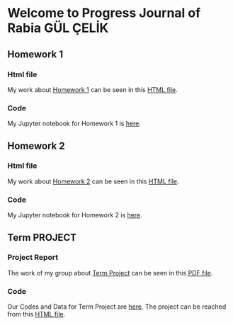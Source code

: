 # Welcome to Progress Journal of Rabia GÜL ÇELİK

## Homework 1
### Html file
My work about [Homework 1](https://github.com/BU-IE-582/fall-23-rabiagul0311/tree/main/Homework1) can be seen in this [HTML file](Homework1/HW1_notebook_Rabia_gul_celik.html).
### Code
My Jupyter notebook for Homework 1 is [here](https://github.com/BU-IE-582/fall-23-rabiagul0311/blob/main/Homework1/HW1_code.ipynb). 

## Homework 2
### Html file
My work about [Homework 2](https://github.com/BU-IE-582/fall-23-rabiagul0311/tree/main/Homework2) can be seen in this [HTML file](Homework2/HW2_notebook_Rabia_gul_celik.html).
### Code
My Jupyter notebook for Homework 2 is [here](https://github.com/BU-IE-582/fall-23-rabiagul0311/blob/main/Homework2/HW2_code.ipynb). 

## Term PROJECT
### Project Report
The work of my group about [Term Project](https://github.com/BU-IE-582/fall-23-rabiagul0311/tree/main/Project) can be seen in this [PDF file](Project/Project%20Report.pdf).
### Code
Our Codes and Data for Term Project are [here](https://github.com/BU-IE-582/fall-23-rabiagul0311/tree/main/Project). 
The project can be reached from this [HTML file](Project/main.html).
